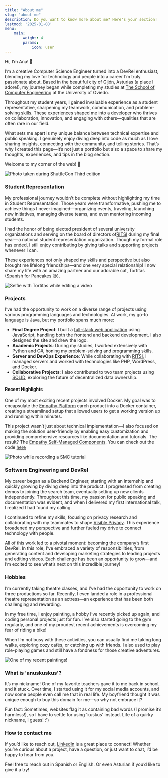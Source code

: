 ```yaml
---
title: "About me"
slug: "about-me"
description: Do you want to know more about me? Here's your section!
lastmod: '2025-01-08'
menu:
    main:
        weight: 4
        params: 
            icon: user
---
```


Hi, I’m Ana! 👋

I’m a creative Computer Science Engineer turned into a DevRel enthusiast, blending my love for technology and people into a career I’m truly passionate about. Based in the beautiful city of Gijón, Asturias (a place I adore!), my journey began while completing my studies at [The School of Computer Engineering](https://ingenieriainformatica.uniovi.es/) at the University of Oviedo.

Throughout my student years, I gained invaluable experience as a student representative, sharpening my teamwork, communication, and problem-solving skills. These experiences shaped me into a developer who thrives on collaboration, innovation, and engaging with others—qualities that are often rare in our field.

What sets me apart is my unique balance between technical expertise and public speaking. I genuinely enjoy diving deep into code as much as I love sharing insights, connecting with the community, and telling stories. That’s why I created this page—it’s not just a portfolio but also a space to share my thoughts, experiences, and tips in the blog section.

Welcome to my corner of the web! 🌟

![Photo taken during ShuttleCon Third edition](1.jpg)


<h3>Student Representation</h3>

My professional journey wouldn’t be complete without highlighting my time in Student Representation. Those years were transformative, pushing me to achieve things I never imagined—organizing events, traveling, launching new initiatives, managing diverse teams, and even mentoring incoming students.

 I had the honor of being elected president of several university organizations and serving on the board of directors of[RITSI](https://ritsi.org/) during my final year—a national student representation organization. Though my formal role has ended, I still enjoy contributing by giving talks and supporting projects whenever I can.

These experiences not only shaped my skills and perspective but also brought me lifelong friendships—and one very special relationship! I now share my life with an amazing partner and our adorable cat, Tortitas (Spanish for Pancakes 😉).

![Selfie with Tortitas while editing a video](2.jpg)

<h3>Projects</h3>

I’ve had the opportunity to work on a diverse range of projects using various programming languages and technologies. At work, my go-to language is Java, but my portfolio spans much more:

* **Final Degree Project**: I built a [full-stack web application](https://github.com/AnaGciaSchz/Heritage) using JavaScript, handling both the frontend and backend development. I also designed the site and drew the logo.
* **Academic Projects**: During my studies, I worked extensively with Python and C#, honing my problem-solving and programming skills.
* **Server and DevOps Experience**: While collaborating with [RITSI](https://ritsi.org/), I managed servers and worked with technologies like PHP, WordPress, and Docker.
* **Collaborative Projects**: I also contributed to two team projects using [SOLID](https://solid.mit.edu/), exploring the future of decentralized data ownership.

<h4>Recent Highlights</h4>

One of my most exciting recent projects involved Docker. My goal was to encapsulate the [Empathy Platform](https://docs.empathy.co/) earch product into a Docker container, creating a streamlined setup that allowed users to get a working version up and running within minutes.

This project wasn’t just about technical implementation—I also focused on making the solution user-friendly by enabling easy customization and providing comprehensive resources like documentation and tutorials. The result? The [Empathy Self-Managed Components](https://docs.empathy.co/understand-empathy-platform/about-empathy-platform/self-managed-components-overview.html). You can check out the code [here](https://github.com/empathyco/empathy-self-managed-components)

![Photo while recording a SMC tutorial](4.jpg)

<h3>Software Engineering and DevRel</h3>

My career began as a Backend Engineer, starting with an internship and quickly growing by diving deep into the product. I progressed from creating demos to joining the search team, eventually setting up new clients independently. Throughout this time, my passion for public speaking and documentation was evident, and when I delivered my first international talk, I realized I had found my calling.

I continued to refine my skills, focusing on privacy research and collaborating with my teammates to shape [Visible Privacy](https://visibleprivacy.com/). This experience broadened my perspective and further fueled my drive to connect technology with people.

All of this work led to a pivotal moment: becoming the company’s first DevRel. In this role, I’ve embraced a variety of responsibilities, from generating content and developing marketing strategies to leading projects and editing videos. Each challenge has been an opportunity to grow—and I’m excited to see what’s next on this incredible journey!

<h3>Hobbies</h3>

I’m currently taking theatre classes, and I’ve had the opportunity to work on three productions so far. Recently, I even landed a role in a professional theatre representation as an actress—an experience that has been both challenging and rewarding.

In my free time, I enjoy painting, a hobby I’ve recently picked up again, and coding personal projects just for fun. I’ve also started going to the gym regularly, and one of my proudest recent achievements is overcoming my fear of riding a bike!

When I’m not busy with these activities, you can usually find me taking long walks, exploring cozy cafés, or catching up with friends. I also used to play role-playing games and still have a fondness for those creative adventures.

![One of my recent paintings!](3.jpg)

<h3>What is 'anuskuskus'?</h3>

It’s my nickname! One of my favorite teachers gave it to me back in school, and it stuck. Over time, I started using it for my social media accounts, and now some people even call me that in real life. My boyfriend thought it was unique enough to buy this domain for me—so why not embrace it?

Fun fact: Sometimes, websites flag it as containing bad words (I promise it’s harmless!), so I have to settle for using 'kuskus' instead. Life of a quirky nickname, I guess! :')

<h3>How to contact me</h3>

If you’d like to reach out, [LinkedIn](https://www.linkedin.com/in/anagciaschz/) is a great place to connect! Whether you’re curious about a project, have a question, or just want to chat, I’d be happy to hear from you.

Feel free to reach out in Spanish or English. Or even Asturian if you’d like to give it a try!